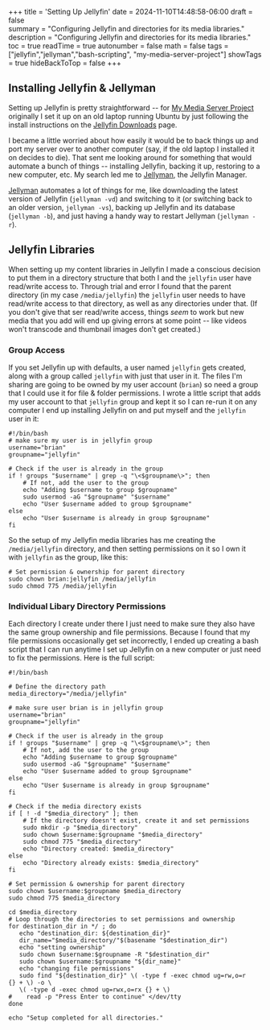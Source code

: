 +++
title = 'Setting Up Jellyfin'
date = 2024-11-10T14:48:58-06:00
draft = false   
summary = "Configuring Jellyfin and directories for its media libraries."
description = "Configuring Jellyfin and directories for its media libraries."
toc = true
readTime = true
autonumber = false
math = false
tags = ["jellyfin","jellyman","bash-scripting", "my-media-server-project"]
showTags = true
hideBackToTop = false
+++
## Installing Jellyfin & Jellyman
Setting up Jellyfin is pretty straightforward -- for [My Media Server Project](/posts/my-media-server-project/) originally I set it up on an old laptop running Ubuntu by just following the install instructions on the [Jellyfin Downloads](https://jellyfin.org/downloads/server) page.

I became a little worried about how easily it would be to back things up and port my server over to another computer (say, if the old laptop I installed it on decides to die).  That sent me looking around for something that would automate a bunch of things -- installing Jellyfin, backing it up, restoring to a new computer, etc.  My search led me to [Jellyman](https://github.com/Smiley-McSmiles/jellyman), the Jellyfin Manager.  

[Jellyman](https://github.com/Smiley-McSmiles/jellyman) automates a lot of things for me, like downloading the latest version of Jellyfin (`jellyman -vd`) and switching to it (or switching back to an older version, `jellyman -vs`), backing up Jellyfin and its database (`jellyman -b`), and just having a handy way to restart Jellyman (`jellyman -r`).

## Jellyfin Libraries
When setting up my content libraries in Jellyfin I made a conscious decision to put them in a directory structure that both I and the `jellyfin` user have read/write access to.  Through trial and error I found that the parent directory (in my case `/media/jellyfin`) the `jellyfin` user needs to have read/write access to that directory, as well as any directories under that.  (If you don't give that ser read/write access, things *seem* to work but new media that you add will end up giving errors at some point -- like videos won't transcode and thumbnail images don't get created.)

### Group Access
If you set Jellyfin up with defaults, a user named `jellyfin` gets created, along with a group called `jellyfin` with just that user in it.  The files I'm sharing are going to be owned by my user account (`brian`) so need a group that I could use it for file & folder permissions. I wrote a little script that adds my user account to that `jellyfin` group and kept it so I can re-run it on any computer I end up installing Jellyfin on and put myself and the `jellyfin` user in it: 
```
#!/bin/bash
# make sure my user is in jellyfin group
username="brian"
groupname="jellyfin"

# Check if the user is already in the group
if ! groups "$username" | grep -q "\<$groupname\>"; then
    # If not, add the user to the group
    echo "Adding $username to group $groupname"
    sudo usermod -aG "$groupname" "$username"
    echo "User $username added to group $groupname"
else
    echo "User $username is already in group $groupname"
fi
```

So the setup of my Jellyfin media libraries has me creating the `/media/jellyfin` directory, and then setting permissions on it so I own it with `jellyfin` as the group, like this: 
```
# Set permission & ownership for parent directory 
sudo chown brian:jellyfin /media/jellyfin
sudo chmod 775 /media/jellyfin
```
### Individual Libary Directory Permissions
Each directory I create under there I just need to make sure they also have the same group ownership and file permissions.  Because I found that my file permissions occasionally get set incorrectly, I ended up creating a bash script that I can run anytime I set up Jellyfin on a new computer or just need to fix the permissions. Here is the full script:
```
#!/bin/bash

# Define the directory path
media_directory="/media/jellyfin"

# make sure user brian is in jellyfin group
username="brian"
groupname="jellyfin"

# Check if the user is already in the group
if ! groups "$username" | grep -q "\<$groupname\>"; then
    # If not, add the user to the group
    echo "Adding $username to group $groupname"
    sudo usermod -aG "$groupname" "$username"
    echo "User $username added to group $groupname"
else
    echo "User $username is already in group $groupname"
fi

# Check if the media directory exists
if [ ! -d "$media_directory" ]; then
    # If the directory doesn't exist, create it and set permissions
    sudo mkdir -p "$media_directory"
    sudo chown $username:$groupname "$media_directory"
    sudo chmod 775 "$media_directory"
    echo "Directory created: $media_directory"
else
    echo "Directory already exists: $media_directory"
fi

# Set permission & ownership for parent directory 
sudo chown $username:$groupname $media_directory
sudo chmod 775 $media_directory

cd $media_directory
# Loop through the directories to set permissions and ownership
for destination_dir in */ ; do
   echo "destination_dir: ${destination_dir}"
   dir_name="$media_directory/"$(basename "$destination_dir")
   echo "setting ownership"
   sudo chown $username:$groupname -R "$destination_dir"
   sudo chown $username:$groupname "${dir_name}"
   echo "changing file permissions"
   sudo find "${destination_dir}" \( -type f -exec chmod ug=rw,o=r   {} + \) -o \
   \( -type d -exec chmod ug=rwx,o=rx {} + \)
#    read -p "Press Enter to continue" </dev/tty
done

echo "Setup completed for all directories."
```

